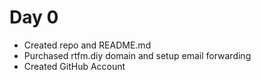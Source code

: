 # Day 0
- Created repo and README.md
- Purchased rtfm.diy domain and setup email forwarding
- Created GitHub Account

